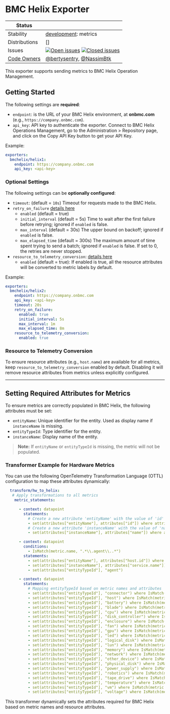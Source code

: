 # BMC Helix Exporter

<!-- status autogenerated section -->
| Status        |           |
| ------------- |-----------|
| Stability     | [development]: metrics   |
| Distributions | [] |
| Issues        | [![Open issues](https://img.shields.io/github/issues-search/open-telemetry/opentelemetry-collector-contrib?query=is%3Aissue%20is%3Aopen%20label%3Aexporter%2Fbmchelix%20&label=open&color=orange&logo=opentelemetry)](https://github.com/open-telemetry/opentelemetry-collector-contrib/issues?q=is%3Aopen+is%3Aissue+label%3Aexporter%2Fbmchelix) [![Closed issues](https://img.shields.io/github/issues-search/open-telemetry/opentelemetry-collector-contrib?query=is%3Aissue%20is%3Aclosed%20label%3Aexporter%2Fbmchelix%20&label=closed&color=blue&logo=opentelemetry)](https://github.com/open-telemetry/opentelemetry-collector-contrib/issues?q=is%3Aclosed+is%3Aissue+label%3Aexporter%2Fbmchelix) |
| [Code Owners](https://github.com/open-telemetry/opentelemetry-collector-contrib/blob/main/CONTRIBUTING.md#becoming-a-code-owner)    | [@bertysentry](https://www.github.com/bertysentry), [@NassimBtk](https://www.github.com/NassimBtk) |

[development]: https://github.com/open-telemetry/opentelemetry-collector/blob/main/docs/component-stability.md#development
<!-- end autogenerated section -->

This exporter supports sending metrics to BMC Helix Operation Management.

## Getting Started

The following settings are **required**:

- `endpoint`: is the URL of your BMC Helix environment, at **onbmc.com** (e.g., `https://company.onbmc.com`).
- `api_key`: API key to authenticate the exporter. Connect to BMC Helix Operations Management, go to the Administration > Repository page, and click on the Copy API Key button to get your API Key.

Example:

```yaml
exporters:
  bmchelix/helix1:
    endpoint: https://company.onbmc.com
    api_key: <api-key>
```

### Optional Settings

The following settings can be **optionally configured**:

- `timeout`: (default = `10s`) Timeout for requests made to the BMC Helix.
- `retry_on_failure` [details here](https://github.com/open-telemetry/opentelemetry-collector/tree/main/exporter/exporterhelper#configuration)
  - `enabled` (default = true)
  - `initial_interval` (default = 5s) Time to wait after the first failure before retrying; ignored if `enabled` is false.
  - `max_interval` (default = 30s) The upper bound on backoff; ignored if `enabled` is false.
  - `max_elapsed_time` (default = 300s) The maximum amount of time spent trying to send a batch; ignored if `enabled` is false. If set to 0, the retries are never stopped.
- `resource_to_telemetry_conversion`: [details here](https://github.com/open-telemetry/opentelemetry-collector-contrib/tree/main/pkg/resourcetotelemetry#configuration)
  - `enabled` (default = true): If enabled is true, all the resource attributes will be converted to metric labels by default.

Example:

```yaml
exporters:
  bmchelix/helix2:
    endpoint: https://company.onbmc.com
    api_key: <api-key>
    timeout: 20s
    retry_on_failure:
      enabled: true
      initial_interval: 5s
      max_interval: 1m
      max_elapsed_time: 8m
    resource_to_telemetry_conversion:
      enabled: true
```

### Resource to Telemetry Conversion

To ensure resource attributes (e.g., `host.name`) are available for all metrics, keep `resource_to_telemetry_conversion` enabled by default. Disabling it will remove resource attributes from metrics unless explicitly configured.

---

## Setting Required Attributes for Metrics

To ensure metrics are correctly populated in BMC Helix, the following attributes must be set:  

- `entityName`: Unique identifier for the entity. Used as display name if `instanceName` is missing.
- `entityTypeId`: Type identifier for the entity.
- `instanceName`: Display name of the entity.

> **Note:** If `entityName` or `entityTypeId` is missing, the metric will not be populated.

### Transformer Example for Hardware Metrics

You can use the following OpenTelemetry Transformation Language (OTTL) configuration to map these attributes dynamically:

```yaml
  transform/hw_to_helix:
   # Apply transformations to all metrics
    metric_statements:

      - context: datapoint
        statements:
          # Create a new attribute 'entityName' with the value of 'id'
          - set(attributes["entityName"], attributes["id"]) where attributes["id"] != nil
          # Create a new attribute 'instanceName' with the value of 'name'
          - set(attributes["instanceName"], attributes["name"]) where attributes["name"] != nil

      - context: datapoint
        conditions:
          - IsMatch(metric.name, ".*\\.agent\\..*")
        statements:
          - set(attributes["entityName"], attributes["host.id"]) where attributes["host.id"] != nil
          - set(attributes["instanceName"], attributes["service.name"]) where attributes["service.name"] != nil
          - set(attributes["entityTypeId"], "agent")

      - context: datapoint
        statements:
          # Mapping entityTypeId based on metric names and attributes
          - set(attributes["entityTypeId"], "connector") where IsMatch(metric.name, ".*\\.connector\\..*")
          - set(attributes["entityTypeId"], "host") where IsMatch(metric.name, ".*\\.host\\..*") or attributes["hw.type"] == "host"
          - set(attributes["entityTypeId"], "battery") where IsMatch(metric.name, "hw\\.battery\\..*") or attributes["hw.type"] == "battery"
          - set(attributes["entityTypeId"], "blade") where IsMatch(metric.name, "hw\\.blade\\..*") or attributes["hw.type"] == "blade"
          - set(attributes["entityTypeId"], "cpu") where IsMatch(metric.name, "hw\\.cpu\\..*") or attributes["hw.type"] == "cpu"
          - set(attributes["entityTypeId"], "disk_controller") where IsMatch(metric.name, "hw\\.disk_controller\\..*") or attributes["hw.type"] == "disk_controller"
          - set(attributes["entityTypeId"], "enclosure") where IsMatch(metric.name, "hw\\.enclosure\\..*") or attributes["hw.type"] == "enclosure"
          - set(attributes["entityTypeId"], "fan") where IsMatch(metric.name, "hw\\.fan\\..*") or attributes["hw.type"] == "fan"
          - set(attributes["entityTypeId"], "gpu") where IsMatch(metric.name, "hw\\.gpu\\..*") or attributes["hw.type"] == "gpu"
          - set(attributes["entityTypeId"], "led") where IsMatch(metric.name, "hw\\.led\\..*") or attributes["hw.type"] == "led"
          - set(attributes["entityTypeId"], "logical_disk") where IsMatch(metric.name, "hw\\.logical_disk\\..*") or attributes["hw.type"] == "logical_disk"
          - set(attributes["entityTypeId"], "lun") where IsMatch(metric.name, "hw\\.lun\\..*") or attributes["hw.type"] == "lun"
          - set(attributes["entityTypeId"], "memory") where IsMatch(metric.name, "hw\\.memory\\..*") or attributes["hw.type"] == "memory"
          - set(attributes["entityTypeId"], "network") where IsMatch(metric.name, "hw\\.network\\..*") or attributes["hw.type"] == "network"
          - set(attributes["entityTypeId"], "other_device") where IsMatch(metric.name, "hw\\.other_device\\..*") or attributes["hw.type"] == "other_device"
          - set(attributes["entityTypeId"], "physical_disk") where IsMatch(metric.name, "hw\\.physical_disk\\..*") or attributes["hw.type"] == "physical_disk"
          - set(attributes["entityTypeId"], "power_supply") where IsMatch(metric.name, "hw\\.power_supply\\..*") or attributes["hw.type"] == "power_supply"
          - set(attributes["entityTypeId"], "robotics") where IsMatch(metric.name, "hw\\.robotics\\..*") or attributes["hw.type"] == "robotics"
          - set(attributes["entityTypeId"], "tape_drive") where IsMatch(metric.name, "hw\\.tape_drive\\..*") or attributes["hw.type"] == "tape_drive"
          - set(attributes["entityTypeId"], "temperature") where IsMatch(metric.name, "hw\\.temperature.*") or attributes["hw.type"] == "temperature"
          - set(attributes["entityTypeId"], "vm") where IsMatch(metric.name, "hw\\.vm\\..*") or attributes["hw.type"] == "vm"
          - set(attributes["entityTypeId"], "voltage") where IsMatch(metric.name, "hw\\.voltage.*") or attributes["hw.type"] == "voltage"
```

This transformer dynamically sets the attributes required for BMC Helix based on metric names and resource attributes.
